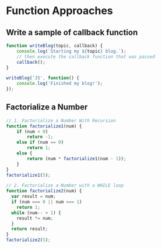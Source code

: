 # Function Approaches

## Write a sample of callback function

```javascript
function writeBlog(topic, callback) {
    console.log(`Starting my ${topic} blog.`);
    // then execute the callback function that was passed
    callback();
}

writeBlog('JS', function() {
    console.log('Finished my blog!');
});
```

## Factorialize a Number

```javascript
// 1. Factorialize a Number With Recursion
function factorialize1(num) {
	if (num < 0)
		return -1;
	else if (num == 0)
		return 1;
	else {
		return (num * factorialize1(num - 1));
	}
}
factorialize1(5);

// 2. Factorialize a Number with a WHILE loop
function factorialize2(num) {
  var result = num;
  if (num === 0 || num === 1) 
    return 1; 
  while (num-- > 1) { 
    result *= num;
  }
  return result;
}
factorialize2(5);
```

